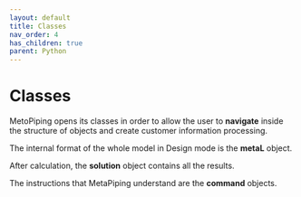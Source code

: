 ```yaml
---
layout: default
title: Classes
nav_order: 4
has_children: true
parent: Python
---
```


# Classes

MetoPiping opens its classes in order to allow the user to **navigate** inside the structure of objects and create customer information processing.

The internal format of the whole model in Design mode is the **metaL** object.

After calculation, the **solution** object contains all the results.

The instructions that MetaPiping understand are the **command** objects.


